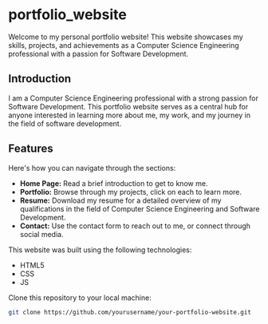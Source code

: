 # portfolio_website

Welcome to my personal portfolio website! This website showcases my skills, projects, and achievements as a Computer Science Engineering professional with a passion for Software Development.

## Introduction

I am a Computer Science Engineering professional with a strong passion for Software Development. This portfolio website serves as a central hub for anyone interested in learning more about me, my work, and my journey in the field of software development.

## Features

 Here's how you can navigate through the sections:
- **Home Page:** Read a brief introduction to get to know me.
- **Portfolio:** Browse through my projects, click on each to learn more.
- **Resume:** Download my resume for a detailed overview of my qualifications in the field of Computer Science Engineering and Software Development.
- **Contact:** Use the contact form to reach out to me, or connect through social media.

This website was built using the following technologies:
- HTML5
- CSS
- JS
 
Clone this repository to your local machine:
```bash
git clone https://github.com/yourusername/your-portfolio-website.git
